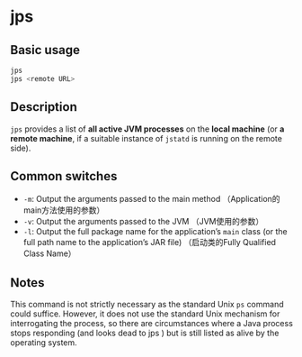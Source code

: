 # jps

## Basic usage

```bash
jps 
jps <remote URL>
```

## Description

`jps` provides a list of **all active JVM processes** on the **local machine** (or **a remote machine**, if a suitable instance of `jstatd` is running on the remote side).

## Common switches

- `-m`: Output the arguments passed to the main method （Application的main方法使用的参数）
- `-v`: Output the arguments passed to the JVM （JVM使用的参数）
- `-l`: Output the full package name for the application’s `main` class (or the full path name to the application’s JAR file) （启动类的Fully Qualified Class Name）


## Notes

This command is not strictly necessary as the standard Unix `ps` command could
suffice. However, it does not use the standard Unix mechanism for interrogating the
process, so there are circumstances where a Java process stops responding (and
looks dead to jps ) but is still listed as alive by the operating system.